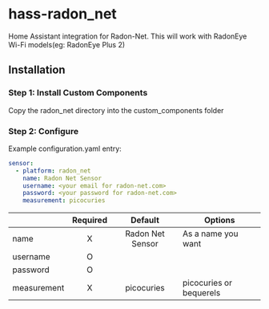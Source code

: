 # hass-radon_net
Home Assistant integration for Radon-Net.
This will work with RadonEye Wi-Fi models(eg: RadonEye Plus 2)

## Installation

### Step 1: Install Custom Components

Copy the radon_net directory into the custom_components folder

### Step 2: Configure

Example configuration.yaml entry:

```yaml
sensor:
  - platform: radon_net
    name: Radon Net Sensor
    username: <your email for radon-net.com>
    password: <your password for radon-net.com>
    measurement: picocuries
```

|               | Required |     Default      |        Options          |
| ------------- |:--------:|:----------------:| ----------------------- |
| name          |     X    | Radon Net Sensor | As a name you want      |
| username      |     O    |                  |                         |
| password      |     O    |                  |                         |
| measurement   |     X    | picocuries       | picocuries or bequerels |
